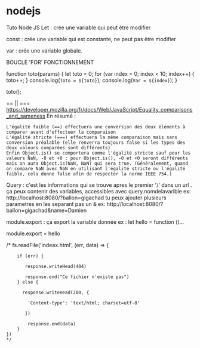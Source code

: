 # nodejs
Tuto Node JS
Let : crée une variable qui peut être modifier 

const : crée une variable qui est constante, ne peut pas être modifier 

var : crée une variable globale. 

BOUCLE 'FOR' FONCTIONNEMENT 

function toto(params) {
    let toto = 0;
    for (var index = 0; index < 10; index++) {
        toto++;
    }
    console.log(`Toto = ${toto}`);
    console.log(`Var = ${index}`);
}

toto();

== || ===
https://developer.mozilla.org/fr/docs/Web/JavaScript/Equality_comparisons_and_sameness
En résumé :

    L'égalité faible (==) effectuera une conversion des deux éléments à comparer avant d'effectuer la comparaison
    L'égalité stricte (===) effectuera la même comparaison mais sans conversion préalable (elle renverra toujours false si les types des deux valeurs comparées sont différents)
    Enfin Object.is() se comportera comme l'égalité stricte sauf pour les valeurs NaN, -0 et +0 : pour Object.is(), -0 et +0 seront différents mais on aura Object.is(NaN, NaN) qui sera true. (Généralement, quand on compare NaN avec NaN en utilisant l'égalité stricte ou l'égalité faible, cela donne false afin de respecter la norme IEEE 754.)


Query : c'est les informations qui se trouve apres le premier '/' dans un url .
ça peux contenir des variables, accessibles avec query.nomdelavarible
ex: http://localhost:8080/?ballon=gigachad
tu peux ajouter plusieurs parametres en les separant pas un &
ex: http://localhost:8080/?ballon=gigachad&name=Damien

module.export : ça export la variable donnée 
ex : 
let hello = function ()...

module.export = hello 







 /*
    fs.readFile('indeax.html', (err, data) => {  

        if (err) {

           response.writeHead(404)

           response.end("Ce fichier n'existe pas")
        } else {

          response.writeHead(200, {

            'Content-type': 'text/html; charset=utf-8'
    
           })
    
            response.end(data)
        }
    })
    */